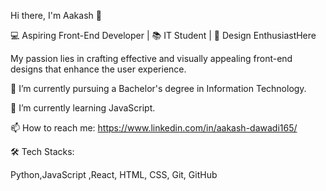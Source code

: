 
Hi there, I'm Aakash 👋

💻 Aspiring Front-End Developer | 📚 IT Student | 🎨 Design EnthusiastHere 


 My passion lies in crafting effective and visually appealing front-end designs that enhance the user experience.

🌱 I’m  currently pursuing a Bachelor's degree in Information Technology.

👯 I’m currently learning JavaScript.

📫 How to reach me: https://www.linkedin.com/in/aakash-dawadi165/


🛠  Tech Stacks:

Python,JavaScript ,React,   HTML,  CSS, Git,  GitHub 














